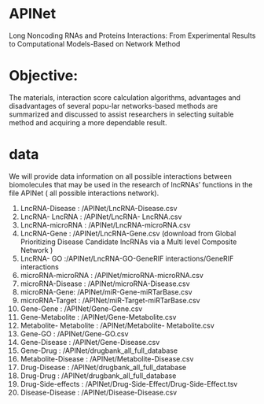 # APINet
Long Noncoding RNAs and Proteins Interactions: From Experimental Results to Computational Models-Based on Network Method

# Objective: 
The materials, interaction score calculation algorithms, advantages and disadvantages of several popu-lar networks-based methods are summarized and discussed to assist researchers in selecting suitable method and acquiring a more dependable result.


# data
We will provide data information on all possible interactions between biomolecules that may be used in the research of lncRNAs’ functions in the file APINet ( all possible interactions network).
1. LncRNA-Disease : /APINet/LncRNA-Disease.csv
2. LncRNA- LncRNA : /APINet/LncRNA- LncRNA.csv
3. LncRNA-microRNA : /APINet/LncRNA-microRNA.csv
4. LncRNA-Gene : /APINet/LncRNA-Gene.csv (download from Global Prioritizing Disease Candidate lncRNAs via a Multi level Composite Network )
5. LncRNA- GO :/APINet/LncRNA-GO-GeneRIF interactions/GeneRIF interactions
6. microRNA-microRNA : /APINet/microRNA-microRNA.csv
7. microRNA-Disease : /APINet/microRNA-Disease.csv
8. microRNA-Gene: /APINet/miR-Gene-miRTarBase.csv
9. microRNA-Target : /APINet/miR-Target-miRTarBase.csv
10. Gene-Gene : /APINet/Gene-Gene.csv
11. Gene-Metabolite : /APINet/Gene-Metabolite.csv
12. Metabolite- Metabolite : /APINet/Metabolite- Metabolite.csv
13. Gene-GO :  /APINet/Gene-GO.csv
14. Gene-Disease : /APINet/Gene-Disease.csv
15. Gene-Drug : /APINet/drugbank_all_full_database
16. Metabolite-Disease : /APINet/Metabolite-Disease.csv
17. Drug-Disease : /APINet/drugbank_all_full_database
18. Drug-Drug : /APINet/drugbank_all_full_database
19. Drug-Side-effects : /APINet/Drug-Side-Effect/Drug-Side-Effect.tsv
20. Disease-Disease : /APINet/Disease-Disease.csv
